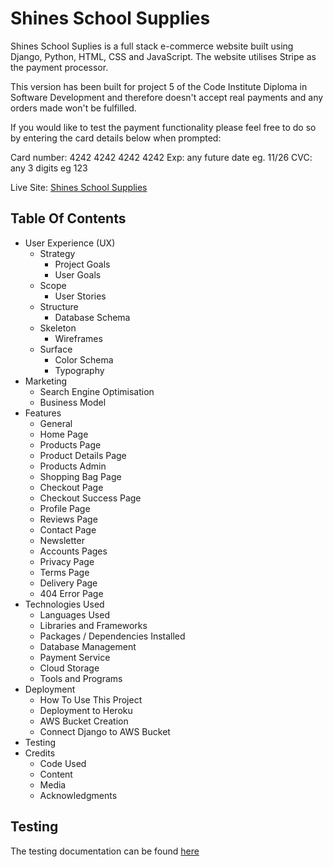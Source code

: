 # Shines School Supplies

Shines School Suplies is a full stack e-commerce website built using Django, Python, HTML, CSS and JavaScript. The website utilises Stripe as the payment processor.

This version has been built for project 5 of the Code Institute Diploma in Software Development and therefore doesn't accept real payments and any orders made won't be fulfilled.

If you would like to test the payment functionality please feel free to do so by entering the card details below when prompted:

Card number: 4242 4242 4242 4242  Exp: any future date eg. 11/26 CVC: any 3 digits eg 123

Live Site: [Shines School Supplies](https://shine-school-supplies.herokuapp.com/)

## Table Of Contents

* User Experience (UX)
  * Strategy
    * Project Goals
    * User Goals
  * Scope
    * User Stories
  * Structure
    * Database Schema
  * Skeleton
    * Wireframes
  * Surface
    * Color Schema
    * Typography
* Marketing
  * Search Engine Optimisation
  * Business Model
* Features
  * General
  * Home Page
  * Products Page
  * Product Details Page
  * Products Admin
  * Shopping Bag Page
  * Checkout Page
  * Checkout Success Page
  * Profile Page
  * Reviews Page
  * Contact Page
  * Newsletter
  * Accounts Pages
  * Privacy Page
  * Terms Page
  * Delivery Page
  * 404 Error Page
* Technologies Used
  * Languages Used
  * Libraries and Frameworks
  * Packages / Dependencies Installed
  * Database Management
  * Payment Service
  * Cloud Storage
  * Tools and Programs
* Deployment
  * How To Use This Project
  * Deployment to Heroku
  * AWS Bucket Creation
  * Connect Django to AWS Bucket
* Testing
* Credits
  * Code Used
  * Content
  * Media
  * Acknowledgments
  
## Testing

   The testing documentation can be found [here](TESTING.md)
